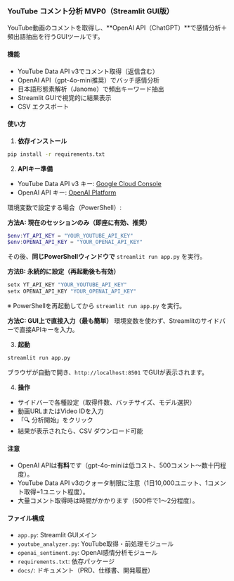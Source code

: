 ### YouTube コメント分析 MVP0（Streamlit GUI版）

YouTube動画のコメントを取得し、**OpenAI API（ChatGPT）**で感情分析＋頻出語抽出を行うGUIツールです。

#### 機能
- YouTube Data API v3でコメント取得（返信含む）
- OpenAI API（gpt-4o-mini推奨）でバッチ感情分析
- 日本語形態素解析（Janome）で頻出キーワード抽出
- Streamlit GUIで視覚的に結果表示
- CSV エクスポート

#### 使い方
1) **依存インストール**
```bash
pip install -r requirements.txt
```

2) **APIキー準備**
- YouTube Data API v3 キー: [Google Cloud Console](https://console.cloud.google.com/)
- OpenAI API キー: [OpenAI Platform](https://platform.openai.com/)

環境変数で設定する場合（PowerShell）:

**方法A: 現在のセッションのみ（即座に有効、推奨）**
```powershell
$env:YT_API_KEY = "YOUR_YOUTUBE_API_KEY"
$env:OPENAI_API_KEY = "YOUR_OPENAI_API_KEY"
```
その後、**同じPowerShellウィンドウで** `streamlit run app.py` を実行。

**方法B: 永続的に設定（再起動後も有効）**
```powershell
setx YT_API_KEY "YOUR_YOUTUBE_API_KEY"
setx OPENAI_API_KEY "YOUR_OPENAI_API_KEY"
```
※ PowerShellを再起動してから `streamlit run app.py` を実行。

**方法C: GUI上で直接入力（最も簡単）**
環境変数を使わず、Streamlitのサイドバーで直接APIキーを入力。

3) **起動**
```bash
streamlit run app.py
```

ブラウザが自動で開き、`http://localhost:8501` でGUIが表示されます。

4) **操作**
- サイドバーで各種設定（取得件数、バッチサイズ、モデル選択）
- 動画URLまたはVideo IDを入力
- 「🔍 分析開始」をクリック
- 結果が表示されたら、CSV ダウンロード可能

#### 注意
- OpenAI APIは**有料**です（gpt-4o-miniは低コスト、500コメント～数十円程度）。
- YouTube Data API v3のクォータ制限に注意（1日10,000ユニット、1コメント取得=1ユニット程度）。
- 大量コメント取得時は時間がかかります（500件で1～2分程度）。

#### ファイル構成
- `app.py`: Streamlit GUIメイン
- `youtube_analyzer.py`: YouTube取得・前処理モジュール
- `openai_sentiment.py`: OpenAI感情分析モジュール
- `requirements.txt`: 依存パッケージ
- `docs/`: ドキュメント（PRD、仕様書、開発履歴）


